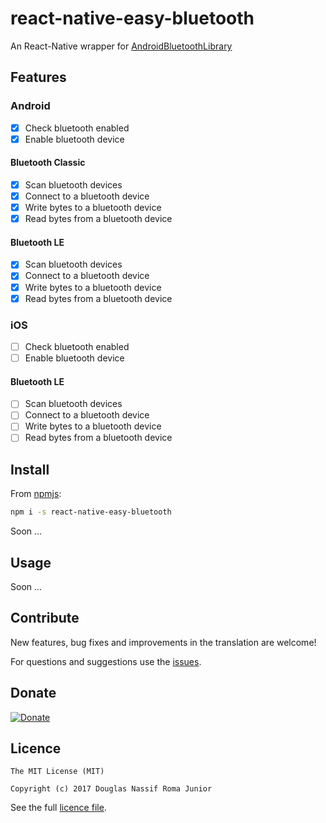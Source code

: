 # react-native-easy-bluetooth
An React-Native wrapper for [AndroidBluetoothLibrary](https://github.com/douglasjunior/AndroidBluetoothLibrary)

## Features

### Android

- [x] Check bluetooth enabled
- [x] Enable bluetooth device

#### Bluetooth Classic
- [x] Scan bluetooth devices
- [x] Connect to a bluetooth device
- [x] Write bytes to a bluetooth device
- [x] Read bytes from a bluetooth device

#### Bluetooth LE
- [x] Scan bluetooth devices
- [x] Connect to a bluetooth device
- [x] Write bytes to a bluetooth device
- [x] Read bytes from a bluetooth device

### iOS

- [ ] Check bluetooth enabled
- [ ] Enable bluetooth device

#### Bluetooth LE
- [ ] Scan bluetooth devices
- [ ] Connect to a bluetooth device
- [ ] Write bytes to a bluetooth device
- [ ] Read bytes from a bluetooth device

## Install

From [npmjs](https://www.npmjs.com/package/react-native-easy-bluetooth):

```bash
npm i -s react-native-easy-bluetooth
```

Soon ...

## Usage

Soon ...


## Contribute

New features, bug fixes and improvements in the translation are welcome! 

For questions and suggestions use the [issues](https://github.com/douglasjunior/react-native-easy-bluetooth/issues).

## Donate

[![Donate](https://www.paypalobjects.com/en_US/i/btn/btn_donateCC_LG.gif)](https://www.paypal.com/cgi-bin/webscr?cmd=_s-xclick&hosted_button_id=ZJ6TCL3EVUDDL)

## Licence

```
The MIT License (MIT)

Copyright (c) 2017 Douglas Nassif Roma Junior
```

See the full [licence file](https://github.com/douglasjunior/react-native-easy-bluetooth/blob/master/LICENSE).

